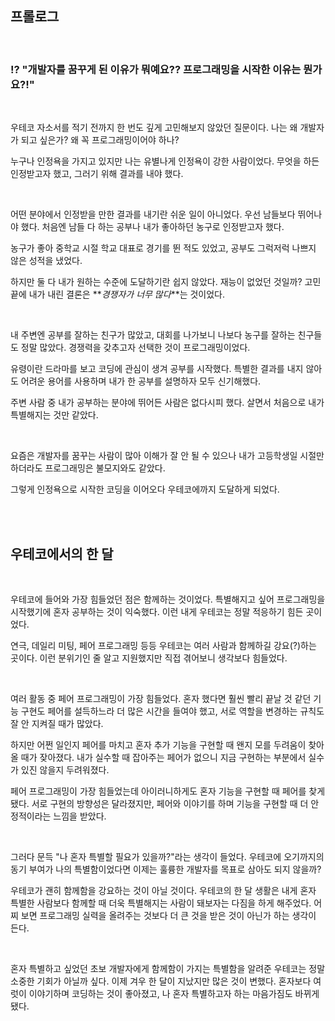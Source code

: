 ## 프롤로그

<br>

### ⁉️ "개발자를 꿈꾸게 된 이유가 뭐예요?? 프로그래밍을 시작한 이유는 뭔가요?!"

<br>

우테코 자소서를 적기 전까지 한 번도 깊게 고민해보지 않았던 질문이다. 나는 왜 개발자가 되고 싶은가? 왜 꼭 프로그래밍이어야 하나?

누구나 인정욕을 가지고 있지만 나는 유별나게 인정욕이 강한 사람이었다. 무엇을 하든 인정받고자 했고, 그러기 위해 결과를 내야 했다.

<br>

어떤 분야에서 인정받을 만한 결과를 내기란 쉬운 일이 아니었다. 우선 남들보다 뛰어나야 했다. 처음엔 남들 다 하는 공부나 내가 좋아하던 농구로 인정받고자 했다.

농구가 좋아 중학교 시절 학교 대표로 경기를 뛴 적도 있었고, 공부도 그럭저럭 나쁘지 않은 성적을 냈었다.

하지만 둘 다 내가 원하는 수준에 도달하기란 쉽지 않았다. 재능이 없었던 것일까? 고민 끝에 내가 내린 결론은 **_경쟁자가 너무 많다_**는 것이었다.

<br>

내 주변엔 공부를 잘하는 친구가 많았고, 대회를 나가보니 나보다 농구를 잘하는 친구들도 정말 많았다. 경쟁력을 갖추고자 선택한 것이 프로그래밍이었다.

유령이란 드라마를 보고 코딩에 관심이 생겨 공부를 시작했다. 특별한 결과를 내지 않아도 어려운 용어를 사용하며 내가 한 공부를 설명하자 모두 신기해했다.

주변 사람 중 내가 공부하는 분야에 뛰어든 사람은 없다시피 했다. 살면서 처음으로 내가 특별해지는 것만 같았다.

<br>

요즘은 개발자를 꿈꾸는 사람이 많아 이해가 잘 안 될 수 있으나 내가 고등학생일 시절만 하더라도 프로그래밍은 불모지와도 같았다.

그렇게 인정욕으로 시작한 코딩을 이어오다 우테코에까지 도달하게 되었다.

<br>
<br>

## 우테코에서의 한 달

<br>

우테코에 들어와 가장 힘들었던 점은 함께하는 것이었다. 특별해지고 싶어 프로그래밍을 시작했기에 혼자 공부하는 것이 익숙했다. 이런 내게 우테코는 정말 적응하기 힘든 곳이었다.

연극, 데일리 미팅, 페어 프로그래밍 등등 우테코는 여러 사람과 함께하길 강요(?)하는 곳이다. 이런 분위기인 줄 알고 지원했지만 직접 겪어보니 생각보다 힘들었다.

<br>

여러 활동 중 페어 프로그래밍이 가장 힘들었다. 혼자 했다면 훨씬 빨리 끝날 것 같던 기능 구현도 페어를 설득하느라 더 많은 시간을 들여야 했고, 서로 역할을 변경하는 규칙도 잘 안 지켜질 때가 많았다.

하지만 어쩐 일인지 페어를 마치고 혼자 추가 기능을 구현할 때 왠지 모를 두려움이 찾아올 때가 잦아졌다. 내가 실수할 때 잡아주는 페어가 없으니 지금 구현하는 부분에서 실수가 있진 않을지 두려워졌다.

페어 프로그래밍이 가장 힘들었는데 아이러니하게도 혼자 기능을 구현할 때 페어를 찾게 됐다. 서로 구현의 방향성은 달라졌지만, 페어와 이야기를 하며 기능을 구현할 때 더 안정적이라는 느낌을 받았다.

<br>

그러다 문득 "나 혼자 특별할 필요가 있을까?"라는 생각이 들었다. 우테코에 오기까지의 동기 부여가 나의 특별함이었다면 이제는 훌륭한 개발자를 목표로 삼아도 되지 않을까?

우테코가 괜히 함께함을 강요하는 것이 아닐 것이다. 우테코의 한 달 생활은 내게 혼자 특별한 사람보다 함께할 때 더욱 특별해지는 사람이 돼보자는 다짐을 하게 해주었다. 어찌 보면 프로그래밍 실력을 올려주는 것보다 더 큰 것을 받은 것이 아닌가 하는 생각이 든다.

<br>

혼자 특별하고 싶었던 초보 개발자에게 함께함이 가지는 특별함을 알려준 우테코는 정말 소중한 기회가 아닐까 싶다. 이제 겨우 한 달이 지났지만 많은 것이 변했다. 혼자보다 여럿이 이야기하며 코딩하는 것이 좋아졌고, 나 혼자 특별하고자 하는 마음가짐도 바뀌게 됐다.
